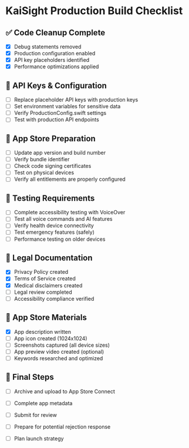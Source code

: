 # KaiSight Production Build Checklist

## ✅ Code Cleanup Complete
- [x] Debug statements removed
- [x] Production configuration enabled
- [x] API key placeholders identified
- [x] Performance optimizations applied

## 🔑 API Keys & Configuration
- [ ] Replace placeholder API keys with production keys
- [ ] Set environment variables for sensitive data
- [ ] Verify ProductionConfig.swift settings
- [ ] Test with production API endpoints

## 📱 App Store Preparation
- [ ] Update app version and build number
- [ ] Verify bundle identifier
- [ ] Check code signing certificates
- [ ] Test on physical devices
- [ ] Verify all entitlements are properly configured

## 🧪 Testing Requirements
- [ ] Complete accessibility testing with VoiceOver
- [ ] Test all voice commands and AI features
- [ ] Verify health device connectivity
- [ ] Test emergency features (safely)
- [ ] Performance testing on older devices

## 📄 Legal Documentation
- [x] Privacy Policy created
- [x] Terms of Service created
- [x] Medical disclaimers created
- [ ] Legal review completed
- [ ] Accessibility compliance verified

## 🏪 App Store Materials
- [x] App description written
- [ ] App icon created (1024x1024)
- [ ] Screenshots captured (all device sizes)
- [ ] App preview video created (optional)
- [ ] Keywords researched and optimized

## 🚀 Final Steps
- [ ] Archive and upload to App Store Connect
- [ ] Complete app metadata
- [ ] Submit for review
- [ ] Prepare for potential rejection response
- [ ] Plan launch strategy

